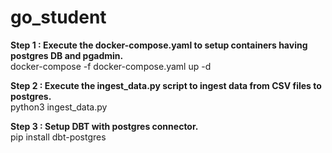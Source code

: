 # go_student

**Step 1 : Execute the docker-compose.yaml to setup containers having postgres DB and pgadmin.**                                                       
         docker-compose -f docker-compose.yaml up -d                                                                                                    
         
**Step 2 : Execute the ingest_data.py script to ingest data from CSV files to postgres.**                                                           
           python3 ingest_data.py
         
**Step 3 : Setup DBT with postgres connector.**                                                                                                        
           pip install dbt-postgres

         
